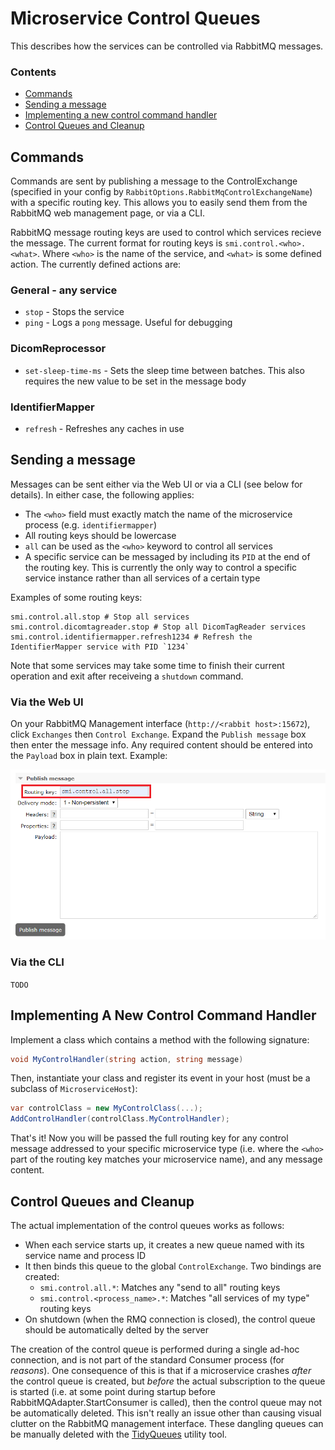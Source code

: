 
# Microservice Control Queues

This describes how the services can be controlled via RabbitMQ messages.

### Contents

- [Commands](#commands)
- [Sending a message](#sending-a-message)
- [Implementing a new control command handler](#implementing-a-new-control-command-handler)
- [Control Queues and Cleanup](#control-queues-and-cleanup)

## Commands

Commands are sent by publishing a message to the ControlExchange (specified in your config by `RabbitOptions.RabbitMqControlExchangeName`) with a specific routing key. This allows you to easily send them from the RabbitMQ web management page, or via a CLI.

RabbitMQ message routing keys are used to control which services recieve the message. The current format for routing keys is `smi.control.<who>.<what>`. Where `<who>` is the name of the service, and `<what>` is some defined action. The currently defined actions are:

### General - any service

- `stop` - Stops the service
- `ping` - Logs a `pong` message. Useful for debugging

### DicomReprocessor

- `set-sleep-time-ms` - Sets the sleep time between batches. This also requires the new value to be set in the message body

### IdentifierMapper

- `refresh` - Refreshes any caches in use


## Sending a message

Messages can be sent either via the Web UI or via a CLI (see below for details). In either case, the following applies:

- The `<who>` field must exactly match the name of the microservice process (e.g. `identifiermapper`)
- All routing keys should be lowercase
- `all` can be used as the `<who>` keyword to control all services
- A specific service can be messaged by including its `PID` at the end of the routing key. This is currently the only way to control a specific service instance rather than all services of a certain type

Examples of some routing keys:

```text
smi.control.all.stop # Stop all services
smi.control.dicomtagreader.stop # Stop all DicomTagReader services
smi.control.identifiermapper.refresh1234 # Refresh the IdentifierMapper service with PID `1234`
```

Note that some services may take some time to finish their current operation and exit after receiveing a `shutdown` command.


### Via the Web UI

On your RabbitMQ Management interface (`http://<rabbit host>:15672`), click `Exchanges` then `Control Exchange`. Expand the `Publish message` box then enter the message info. Any required content should be entered into the `Payload` box in plain text. Example:

![test](Images/control-queue-publish.PNG)

### Via the CLI

`TODO`

## Implementing A New Control Command Handler

Implement a class which contains a method with the following signature:

```c#
void MyControlHandler(string action, string message)
```

Then, instantiate your class and register its event in your host (must be a subclass of `MicroserviceHost`):

```c#
var controlClass = new MyControlClass(...);
AddControlHandler(controlClass.MyControlHandler);
```

That's it! Now you will be passed the full routing key for any control message addressed to your specific microservice type (i.e. where the `<who>` part of the routing key matches your microservice name), and any message content.

## Control Queues and Cleanup

The actual implementation of the control queues works as follows:

- When each service starts up, it creates a new queue named with its service name and process ID
- It then binds this queue to the global `ControlExchange`. Two bindings are created:
  - `smi.control.all.*`: Matches any "send to all" routing keys
  - `smi.control.<process_name>.*`: Matches "all services of my type" routing keys
- On shutdown (when the RMQ connection is closed), the control queue should be automatically delted by the server

The creation of the control queue is performed during a single ad-hoc connection, and is not part of the standard Consumer process (for _reasons_). One consequence of this is that if a microservice crashes _after_ the control queue is created, but _before_ the actual subscription to the queue is started (i.e. at some point during startup before RabbitMQAdapter.StartConsumer is called), then the control queue may not be automatically deleted. This isn't really an issue other than causing visual clutter on the RabbitMQ management interface. These dangling queues can be manually deleted with the [TidyQueues](../utils/RabbitMqTidyQueues) utility tool.

